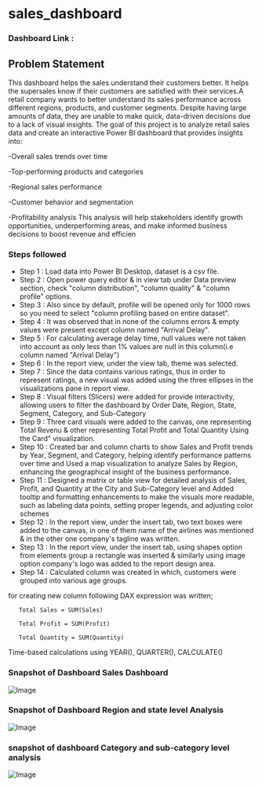 # sales_dashboard
### Dashboard Link : 
## Problem Statement

This dashboard helps the sales understand their customers better. It helps the supersales know if their customers are satisfied with their services.A retail company wants to better understand its sales performance across different regions, products, and customer segments. Despite having large amounts of data, they are unable to make quick, data-driven decisions due to a lack of visual insights.
The goal of this project is to analyze retail sales data and create an interactive Power BI dashboard that provides insights into:

-Overall sales trends over time

-Top-performing products and categories

-Regional sales performance

-Customer behavior and segmentation

-Profitability analysis
This analysis will help stakeholders identify growth opportunities, underperforming areas, and make informed business decisions to boost revenue and efficien


### Steps followed 

- Step 1 : Load data into Power BI Desktop, dataset is a csv file.
- Step 2 : Open power query editor & in view tab under Data preview section, check "column distribution", "column quality" & "column profile" options.
- Step 3 : Also since by default, profile will be opened only for 1000 rows so you need to select "column profiling based on entire dataset".
- Step 4 : It was observed that in none of the columns errors & empty values were present except column named "Arrival Delay".
- Step 5 : For calculating average delay time, null values were not taken into account as only less than 1% values are null in this column(i.e column named "Arrival Delay") 
- Step 6 : In the report view, under the view tab, theme was selected.
- Step 7 : Since the data contains various ratings, thus in order to represent ratings, a new visual was added using the three ellipses in the visualizations pane in report view. 
- Step 8 : Visual filters (Slicers) were added for provide interactivity, allowing users to filter the dashboard by Order Date, Region, State, Segment, Category, and Sub-Category
 - Step 9 : Three card visuals were added to the canvas, one representing Total Revenu & other representing Total Profit and Total Quantity Using the Card" visualization.
- Step 10 : Created bar and column charts to show Sales and Profit trends by Year, Segment, and Category, helping identify performance patterns over time and Used a map visualization to analyze Sales by Region, enhancing the geographical insight of the business performance. 
- Step 11 : Designed a matrix or table view for detailed analysis of Sales, Profit, and Quantity at the City and Sub-Category level and Added tooltip and formatting enhancements to make the visuals more readable, such as labeling data points, setting proper legends, and adjusting color schemes
- Step 12 : In the report view, under the insert tab, two text boxes were added to the canvas, in one of them name of the airlines was mentioned & in the other one company's tagline was written.
- Step 13 : In the report view, under the insert tab, using shapes option from elements group a rectangle was inserted & similarly using image option company's logo was added to the report design area. 
- Step 14 : Calculated column was created in which, customers were grouped into various age groups.

for creating new column following DAX expression was written;

       Total Sales = SUM(Sales)

       Total Profit = SUM(Profit)

       Total Quantity = SUM(Quantity)

Time-based calculations using YEAR(), QUARTER(), CALCULATE()
###  Snapshot of Dashboard Sales Dashboard

![Image](https://github.com/user-attachments/assets/956df891-9e3c-4c44-ad6b-4eaf8104f2f6)

### Snapshot of Dashboard Region and state level Analysis

![Image](https://github.com/user-attachments/assets/7642eb82-610f-43a5-87d6-4708b89edecc)

 ### snapshot of dashboard Category and sub-category level analysis 
        
![Image](https://github.com/user-attachments/assets/e1f2b2f5-baac-4c36-b428-143feca20666)
 

 
 

 

